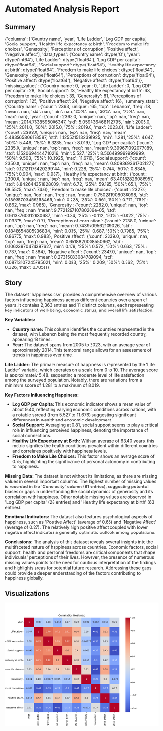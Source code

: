 # Automated Analysis Report

## Summary
{'columns': ['Country name', 'year', 'Life Ladder', 'Log GDP per capita', 'Social support', 'Healthy life expectancy at birth', 'Freedom to make life choices', 'Generosity', 'Perceptions of corruption', 'Positive affect', 'Negative affect'], 'data_types': {'Country name': dtype('O'), 'year': dtype('int64'), 'Life Ladder': dtype('float64'), 'Log GDP per capita': dtype('float64'), 'Social support': dtype('float64'), 'Healthy life expectancy at birth': dtype('float64'), 'Freedom to make life choices': dtype('float64'), 'Generosity': dtype('float64'), 'Perceptions of corruption': dtype('float64'), 'Positive affect': dtype('float64'), 'Negative affect': dtype('float64')}, 'missing_values': {'Country name': 0, 'year': 0, 'Life Ladder': 0, 'Log GDP per capita': 28, 'Social support': 13, 'Healthy life expectancy at birth': 63, 'Freedom to make life choices': 36, 'Generosity': 81, 'Perceptions of corruption': 125, 'Positive affect': 24, 'Negative affect': 16}, 'summary_stats': {'Country name': {'count': 2363, 'unique': 165, 'top': 'Lebanon', 'freq': 18, 'mean': nan, 'std': nan, 'min': nan, '25%': nan, '50%': nan, '75%': nan, 'max': nan}, 'year': {'count': 2363.0, 'unique': nan, 'top': nan, 'freq': nan, 'mean': 2014.7638595006347, 'std': 5.059436468192795, 'min': 2005.0, '25%': 2011.0, '50%': 2015.0, '75%': 2019.0, 'max': 2023.0}, 'Life Ladder': {'count': 2363.0, 'unique': nan, 'top': nan, 'freq': nan, 'mean': 5.483565806178587, 'std': 1.1255215132391925, 'min': 1.281, '25%': 4.647, '50%': 5.449, '75%': 6.3235, 'max': 8.019}, 'Log GDP per capita': {'count': 2335.0, 'unique': nan, 'top': nan, 'freq': nan, 'mean': 9.399671092077089, 'std': 1.1520694444710216, 'min': 5.527, '25%': 8.506499999999999, '50%': 9.503, '75%': 10.3925, 'max': 11.676}, 'Social support': {'count': 2350.0, 'unique': nan, 'top': nan, 'freq': nan, 'mean': 0.8093693617021277, 'std': 0.12121176420299144, 'min': 0.228, '25%': 0.744, '50%': 0.8345, '75%': 0.904, 'max': 0.987}, 'Healthy life expectancy at birth': {'count': 2300.0, 'unique': nan, 'top': nan, 'freq': nan, 'mean': 63.40182826086957, 'std': 6.842644351828009, 'min': 6.72, '25%': 59.195, '50%': 65.1, '75%': 68.5525, 'max': 74.6}, 'Freedom to make life choices': {'count': 2327.0, 'unique': nan, 'top': nan, 'freq': nan, 'mean': 0.750281908036098, 'std': 0.13935703459253465, 'min': 0.228, '25%': 0.661, '50%': 0.771, '75%': 0.862, 'max': 0.985}, 'Generosity': {'count': 2282.0, 'unique': nan, 'top': nan, 'freq': nan, 'mean': 9.772129710780206e-05, 'std': 0.16138760312630687, 'min': -0.34, '25%': -0.112, '50%': -0.022, '75%': 0.09375, 'max': 0.7}, 'Perceptions of corruption': {'count': 2238.0, 'unique': nan, 'top': nan, 'freq': nan, 'mean': 0.7439709562109026, 'std': 0.1848654805936834, 'min': 0.035, '25%': 0.687, '50%': 0.7985, '75%': 0.86775, 'max': 0.983}, 'Positive affect': {'count': 2339.0, 'unique': nan, 'top': nan, 'freq': nan, 'mean': 0.6518820008550662, 'std': 0.10623970474397627, 'min': 0.179, '25%': 0.572, '50%': 0.663, '75%': 0.737, 'max': 0.884}, 'Negative affect': {'count': 2347.0, 'unique': nan, 'top': nan, 'freq': nan, 'mean': 0.27315083084789094, 'std': 0.08713107245795021, 'min': 0.083, '25%': 0.209, '50%': 0.262, '75%': 0.326, 'max': 0.705}}}

## Story
The dataset 'happiness.csv' provides a comprehensive overview of various factors influencing happiness across different countries over a span of years. It contains 2,363 entries and 11 distinct columns, each representing key indicators of well-being, economic status, and overall life satisfaction. 

**Key Variables:**
- **Country name:** This column identifies the countries represented in the dataset, with Lebanon being the most frequently recorded country, appearing 18 times.
- **Year:** The dataset spans from 2005 to 2023, with an average year of approximately 2014. This temporal range allows for an assessment of trends in happiness over time.
  
**Life Ladder:** The primary measure of happiness is represented by the 'Life Ladder' variable, which operates on a scale from 0 to 10. The average score is approximately 5.48, suggesting a moderate level of life satisfaction among the surveyed population. Notably, there are variations from a minimum score of 1.281 to a maximum of 8.019.

**Key Factors Influencing Happiness:**
- **Log GDP per Capita:** This economic indicator shows a mean value of about 9.40, reflecting varying economic conditions across nations, with a notable spread (from 5.527 to 11.676) suggesting significant differences in wealth and economic development.
- **Social Support:** Averaging at 0.81, social support seems to play a critical role in influencing perceived happiness, denoting the importance of social connections.
- **Healthy Life Expectancy at Birth:** With an average of 63.40 years, this metric signifies the health conditions prevalent within different countries and correlates positively with happiness levels.
- **Freedom to Make Life Choices:** This factor shows an average score of 0.75, highlighting the significance of personal autonomy in contributing to happiness.

**Missing Data:** The dataset is not without its limitations, as there are missing values in several important columns. The highest number of missing values is recorded in the 'Generosity' column (81 entries), suggesting potential biases or gaps in understanding the social dynamics of generosity and its correlation with happiness. Other notable missing values are observed in 'Log GDP per capita' (28 entries) and 'Healthy life expectancy at birth' (63 entries).

**Emotional Indicators:** The dataset also features psychological aspects of happiness, such as 'Positive Affect' (average of 0.65) and 'Negative Affect' (average of 0.27). The relatively high positive affect coupled with lower negative affect indicates a generally optimistic outlook among populations.

**Conclusions:** The analysis of this dataset reveals several insights into the multifaceted nature of happiness across countries. Economic factors, social support, health, and personal freedoms are critical components that shape individuals' perceptions of their lives. However, the presence of numerous missing values points to the need for cautious interpretation of the findings and highlights areas for potential future research. Addressing these gaps could provide a deeper understanding of the factors contributing to happiness globally.

## Visualizations
![Visualization](happiness\heatmap.png)
